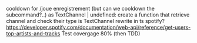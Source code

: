 cooldown for /joue enregistrement (but can we cooldown the subcommand?..)
as TextChannel | undefined: create a function that retrieve channel and check their type is TextChannel
rewrite in ts
spotify? https://developer.spotify.com/documentation/web-api/reference/get-users-top-artists-and-tracks
Test covergage 80% (then TDD)
